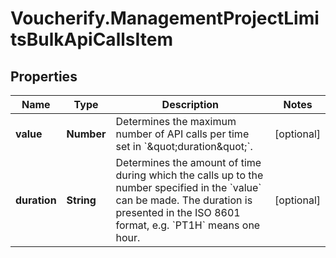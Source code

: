# Voucherify.ManagementProjectLimitsBulkApiCallsItem

## Properties

Name | Type | Description | Notes
------------ | ------------- | ------------- | -------------
**value** | **Number** | Determines the maximum number of API calls per time set in &#x60;\&quot;duration\&quot;&#x60;. | [optional] 
**duration** | **String** | Determines the amount of time during which the calls up to the number specified in the &#x60;value&#x60; can be made. The duration is presented in the ISO 8601 format, e.g. &#x60;PT1H&#x60; means one hour. | [optional] 


